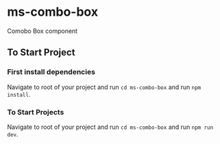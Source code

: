 # ms-combo-box

Comobo Box component

## To Start Project

### First install dependencies

Navigate to root of your project and run `cd ms-combo-box` and run `npm install`.

### To Start Projects

Navigate to root of your project and run `cd ms-combo-box` and run `npm run dev`.
